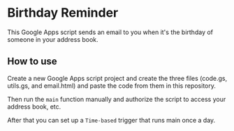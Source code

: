 # Birthday Reminder

This Google Apps script sends an email to you when it's the birthday of someone in your address book.

## How to use

Create a new Google Apps script project and create the three files (code.gs, utils.gs, and email.html) and paste the code from them in this repository.

Then run the `main` function manually and authorize the script to access your address book, etc.

After that you can set up a `Time-based` trigger that runs main once a day.
